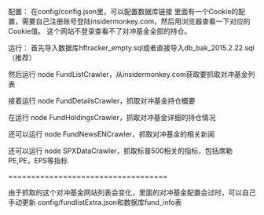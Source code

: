 配置：
在config/config.json里，可以配置数据库链接
里面有一个Cookie的配置，需要自己注册账号登陆insidermonkey.com，然后用浏览器查看一下对应的Cookie值。
这个网站不登录查看不了对冲基金全部的持仓。

运行：
首先导入数据库hftracker_empty.sql或者直接导入db_bak_2015.2.22.sql（推荐）

然后运行 node FundListCrawler，从insidermonkey.com获取要抓取对冲基金列表

接着运行 node FundDetailsCrawler，抓取对冲基金持仓概要

在运行 node FundHoldingsCrawler，抓取对冲基金详细的持仓情况

还可以运行 node FundNewsENCrawler，抓取对冲基金的相关新闻

还可以运行 node SPXDataCrawler，抓取标普500相关的指标，包括席勒PE,PE，EPS等指标

===================================

由于抓取的这个对冲基金网站列表会变化，里面的对冲基金配置会过时，可以自己手动更新
config/fundlistExtra.json和数据库fund_info表

